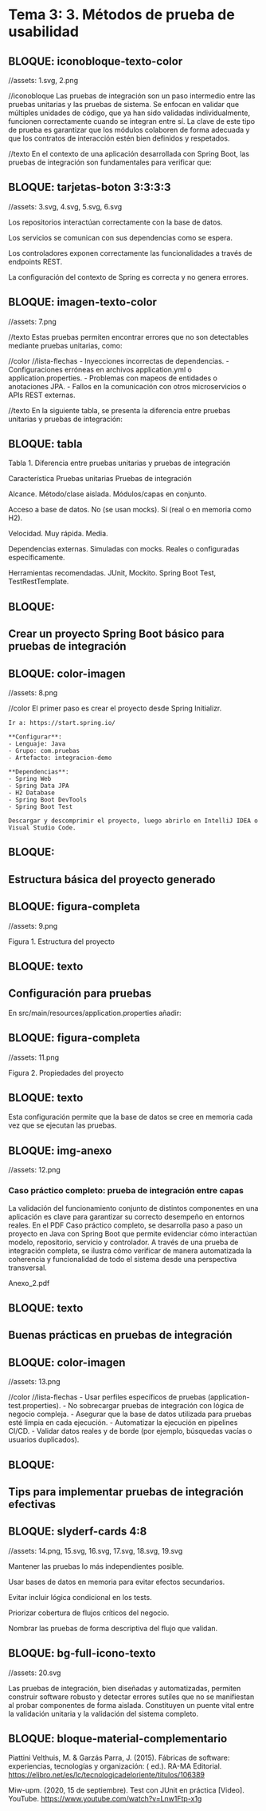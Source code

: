 # Tema 3: 3. Métodos de prueba de usabilidad


<!-- 
RUTA DE ASSETS: @/assets/curso/tema3/
DISEÑO DE REFERENCIA: tema3.png
-->

## BLOQUE: iconobloque-texto-color
//assets: 1.svg, 2.png

//iconobloque
Las pruebas de integración son un paso intermedio entre las pruebas unitarias y las pruebas de sistema. Se enfocan en validar que múltiples unidades de código, que ya han sido validadas individualmente, funcionen correctamente cuando se integran entre sí. La clave de este tipo de prueba es garantizar que los módulos colaboren de forma adecuada y que los contratos de interacción estén bien definidos y respetados.

//texto
En el contexto de una aplicación desarrollada con Spring Boot, las pruebas de integración son fundamentales para verificar que:

## BLOQUE: tarjetas-boton 3:3:3:3
//assets: 3.svg, 4.svg, 5.svg, 6.svg


Los repositorios interactúan correctamente con la base de datos.

Los servicios se comunican con sus dependencias como se espera.

Los controladores exponen correctamente las funcionalidades a través de endpoints REST.

La configuración del contexto de Spring es correcta y no genera errores.


## BLOQUE: imagen-texto-color 
//assets: 7.png

//texto
Estas pruebas permiten encontrar errores que no son detectables mediante pruebas unitarias, como:

//color
    //lista-flechas
    - Inyecciones incorrectas de dependencias.
    - Configuraciones erróneas en archivos application.yml o application.properties.
    - Problemas con mapeos de entidades o anotaciones JPA.
    - Fallos en la comunicación con otros microservicios o APIs REST externas.

//texto
En la siguiente tabla, se presenta la diferencia entre pruebas unitarias y pruebas de integración:


## BLOQUE: tabla


Tabla 1. Diferencia entre pruebas unitarias y pruebas de integración

Característica
Pruebas unitarias
Pruebas de integración

Alcance.
Método/clase aislada.
Módulos/capas en conjunto.

Acceso a base de datos.
No (se usan mocks).
Sí (real o en memoria como H2).

Velocidad.
Muy rápida.
Media.

Dependencias externas.
Simuladas con mocks.
Reales o configuradas específicamente.

Herramientas recomendadas.
JUnit, Mockito.
Spring Boot Test, TestRestTemplate.


## BLOQUE: 
## Crear un proyecto Spring Boot básico para pruebas de integración


## BLOQUE: color-imagen
//assets: 8.png

//color
    El primer paso es crear el proyecto desde Spring Initializr.

    Ir a: https://start.spring.io/

    **Configurar**:
    - Lenguaje: Java
    - Grupo: com.pruebas
    - Artefacto: integracion-demo

    **Dependencias**:
    - Spring Web
    - Spring Data JPA
    - H2 Database
    - Spring Boot DevTools
    - Spring Boot Test
  
    Descargar y descomprimir el proyecto, luego abrirlo en IntelliJ IDEA o Visual Studio Code.



## BLOQUE: 
## Estructura básica del proyecto generado

## BLOQUE: figura-completa
//assets: 9.png

Figura 1. Estructura del proyecto


## BLOQUE: texto
## Configuración para pruebas

En src/main/resources/application.properties añadir:

## BLOQUE: figura-completa
//assets: 11.png

Figura 2. Propiedades del proyecto


## BLOQUE: texto
Esta configuración permite que la base de datos se cree en memoria cada vez que se ejecutan las pruebas.

## BLOQUE: img-anexo
//assets: 12.png

### Caso práctico completo: prueba de integración entre capas
La validación del funcionamiento conjunto de distintos componentes en una aplicación es clave para garantizar su correcto desempeño en entornos reales. En el PDF Caso práctico completo, se desarrolla paso a paso un proyecto en Java con Spring Boot que permite evidenciar cómo interactúan modelo, repositorio, servicio y controlador. A través de una prueba de integración completa, se ilustra cómo verificar de manera automatizada la coherencia y funcionalidad de todo el sistema desde una perspectiva transversal.

Anexo_2.pdf

## BLOQUE: texto

## Buenas prácticas en pruebas de integración

## BLOQUE: color-imagen
//assets: 13.png

//color
    //lista-flechas
    - Usar perfiles específicos de pruebas (application-test.properties).
    - No sobrecargar pruebas de integración con lógica de negocio compleja.
    - Asegurar que la base de datos utilizada para pruebas esté limpia en cada ejecución.
    - Automatizar la ejecución en pipelines CI/CD.
    - Validar datos reales y de borde (por ejemplo, búsquedas vacías o usuarios duplicados).


## BLOQUE: 

## Tips para implementar pruebas de integración efectivas

## BLOQUE: slyderf-cards 4:8
//assets: 14.png, 15.svg, 16.svg, 17.svg, 18.svg, 19.svg

Mantener las pruebas lo más independientes posible.

Usar bases de datos en memoria para evitar efectos secundarios.

Evitar incluir lógica condicional en los tests.

Priorizar cobertura de flujos críticos del negocio.

Nombrar las pruebas de forma descriptiva del flujo que validan.




## BLOQUE: bg-full-icono-texto
//assets: 20.svg

Las pruebas de integración, bien diseñadas y automatizadas, permiten construir software robusto y detectar errores sutiles que no se manifiestan al probar componentes de forma aislada. Constituyen un puente vital entre la validación unitaria y la validación del sistema completo. 

## BLOQUE: bloque-material-complementario

Piattini Velthuis, M. & Garzás Parra, J. (2015). Fábricas de software: experiencias, tecnologías y organización: ( ed.). RA-MA Editorial. https://elibro.net/es/lc/tecnologicadeloriente/titulos/106389 

Miw-upm. (2020, 15 de septiembre). Test con JUnit en práctica [Video]. YouTube. https://www.youtube.com/watch?v=Lnw1Ftp-x1g 



